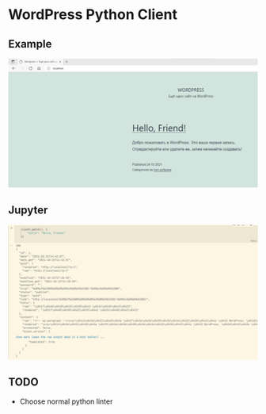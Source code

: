 # WordPress Python Client

## Example
![example](Screenshot_2021-11-29_130955.png)

## Jupyter
![jupyter](Screenshot_2021-11-29_131215.png)

## TODO
* Choose normal python linter
